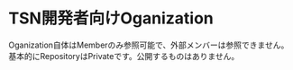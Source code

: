 # TSN開発者向けOganization

Oganization自体はMemberのみ参照可能で、外部メンバーは参照できません。  
基本的にRepositoryはPrivateです。公開するものはありません。  
